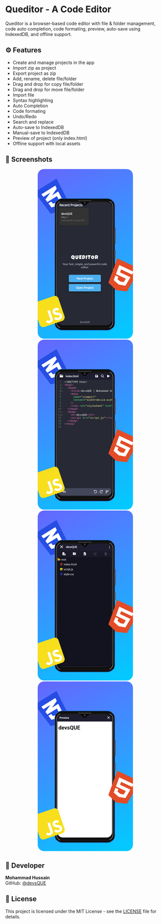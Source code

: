 # Queditor - A Code Editor

Queditor is a browser-based code editor with file & folder management, code auto completion, code formating, preview, auto-save using IndexedDB, and offline support.

## ⚙️ Features
- Create and manage projects in the app
- Import zip as project
- Export project as zip
- Add, rename, delete file/folder
- Drag and drop for copy file/folder
- Drag and drop for move file/folder
- Import file
- Syntax highlighting
- Auto Completion
- Code formating
- Undo/Redo
- Search and replace
- Auto-save to IndexedDB
- Manual-save to IndexedDB
- Preview of project (only index.html)
- Offline support with local assets

## 📸 Screenshots

<!-- Portrait Screenshots -->
<p align="center">
  <img src="images/home_port.png" alt="Queditor – Home page (portrait view)" width="300" style="margin: 0 10px; border-radius: 20px;">
  <img src="images/editor_port.png" alt="Queditor – Editor view (portrait view)" width="300" style="margin: 0 10px; border-radius: 20px;">
  <img src="images/filemanager_port.png" alt="Queditor – File manager (portrait view)" width="300" style="margin: 0 10px; border-radius: 20px;">
  <img src="images/preview_port.png" alt="Queditor – Live preview (portrait view)" width="300" style="margin: 0 10px; border-radius: 20px;">
</p>


## 👤 Developer
**Mohammad Hussain**  
GitHub: [@devsQUE](https://github.com/devsQUE)

## 📜 License
This project is licensed under the MIT License - see the [LICENSE](LICENSE) file for details.
